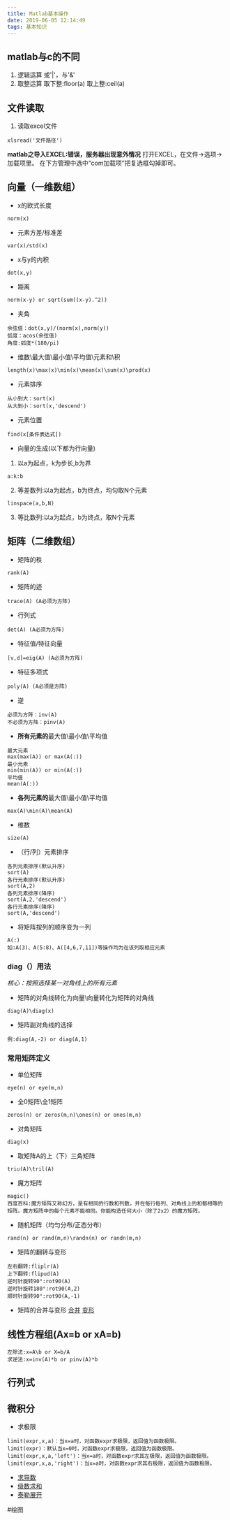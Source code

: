 ```yaml
---
title: Matlab基本操作
date: 2019-06-05 12:14:49
tags: 基本知识
---
```

## matlab与c的不同
1. 逻辑运算
或'|'，与'&'
2. 取整运算
取下整:floor(a)
取上整:ceil(a)
## 文件读取
1. 读取excel文件
```
xlsread('文件路径')
```
**matlab之导入EXCEL:错误，服务器出现意外情况**
打开EXCEL，在文件→选项→加载项里。
在下方管理中选中“com加载项”把复选框勾掉即可。
## 向量（一维数组）
* x的欧式长度
```
norm(x)
```
* 元素方差/标准差
```
var(x)/std(x)
```
* x与y的内积
```
dot(x,y)
```
* 距离
```
norm(x-y) or sqrt(sum((x-y).^2))
```
* 夹角
```
余弦值：dot(x,y)/(norm(x),norm(y))
弧度：acos(余弦值)
角度:弧度*(180/pi)
```
* 维数\最大值\最小值\平均值\元素和\积
```
length(x)\max(x)\min(x)\mean(x)\sum(x)\prod(x)
```
* 元素排序
```
从小到大：sort(x)
从大到小：sort(x,'descend')
```
* 元素位置
```
find(x[条件表达式])
```
* 向量的生成(以下都为行向量)
1. 以a为起点，k为步长,b为界
```
a:k:b
```
2. 等差数列:以a为起点，b为终点，均匀取N个元素
```
linspace(a,b,N)
```
3. 等比数列:以a为起点，b为终点，取N个元素

## 矩阵（二维数组）
* 矩阵的秩
```
rank(A)
```
* 矩阵的迹
```
trace(A) (A必须为方阵)
```
* 行列式
```
det(A) (A必须为方阵)
```
* 特征值/特征向量
```
[v,d]=eig(A) (A必须为方阵)
```
* 特征多项式
```
poly(A) (A必须是方阵)
```
* 逆
```
必须为方阵：inv(A)
不必须为方阵：pinv(A)
```
* **所有元素的**最大值\最小值\平均值
```
最大元素
max(max(A)) or max(A(:))
最小元素
min(min(A)) or min(A(:))
平均值
mean(A(:))
```
* **各列元素的**最大值\最小值\平均值
```
max(A)\min(A)\mean(A)
```
* 维数
```
size(A)
```
* （行/列）元素排序
```
各列元素排序(默认升序)
sort(A)
各行元素排序(默认升序)
sort(A,2)
各列元素排序(降序)
sort(A,2,'descend')
各行元素排序(降序)
sort(A,'descend')
```
* 将矩阵按列的顺序变为一列
```
A(:)
如:A(3)、A(5:8)、A([4,6,7,11])等操作均为在该列取相应元素
```
### diag（）用法
*核心：按照选择某一对角线上的所有元素*
* 矩阵的对角线转化为向量\向量转化为矩阵的对角线
```
diag(A)\diag(x)
```
* 矩阵副对角线的选择
```
例:diag(A,-2) or diag(A,1)
```
### 常用矩阵定义
* 单位矩阵
```
eye(n) or eye(m,n)
```
* 全0矩阵\全1矩阵
```
zeros(n) or zeros(m,n)\ones(n) or ones(m,n)
```
* 对角矩阵
```
diag(x)
```
* 取矩阵A的上（下）三角矩阵
```
triu(A)\tril(A)
```
* 魔方矩阵
```
magic()
百度百科:魔方矩阵又称幻方，是有相同的行数和列数，并在每行每列、对角线上的和都相等的矩阵。魔方矩阵中的每个元素不能相同。你能构造任何大小（除了2x2）的魔方矩阵。
```
* 随机矩阵（均匀分布/正态分布）
```
rand(n) or rand(m,n)\randn(n) or randn(m,n)
```
* 矩阵的翻转与变形
```
左右翻转:fliplr(A)
上下翻转:flipud(A)
逆时针旋转90°:rot90(A)
逆时针旋转180°:rot90(A,2)
顺时针旋转90°:rot90(A,-1)
```
* 矩阵的合并与变形
[合并](https://ww2.mathworks.cn/help/matlab/ref/repmat.html?s_tid=doc_ta)
[变形](https://ww2.mathworks.cn/help/matlab/ref/reshape.html?s_tid=doc_ta)
## 线性方程组(Ax=b or xA=b)
```
左除法:x=A\b or X=b/A
求逆法:x=inv(A)*b or pinv(A)*b
```
## 行列式
## 微积分
* 求极限
```
limit(expr,x,a)：当x=a时，对函数expr求极限，返回值为函数极限。
limit(expr)：默认当x=0时，对函数expr求极限，返回值为函数极限。
limit(expr,x,a,'left')：当x=a时，对函数expr求其左极限，返回值为函数极限。
limit(expr,x,a,'right')：当x=a时，对函数expr求其右极限，返回值为函数极限。
```
* [求导数](https://jingyan.baidu.com/article/e52e3615a01c8d40c70c517e.html)
* [级数求和](https://blog.csdn.net/u014147522/article/details/79078444)
* [泰勒展开](https://blog.csdn.net/wangh0802/article/details/73136329)

#绘图
